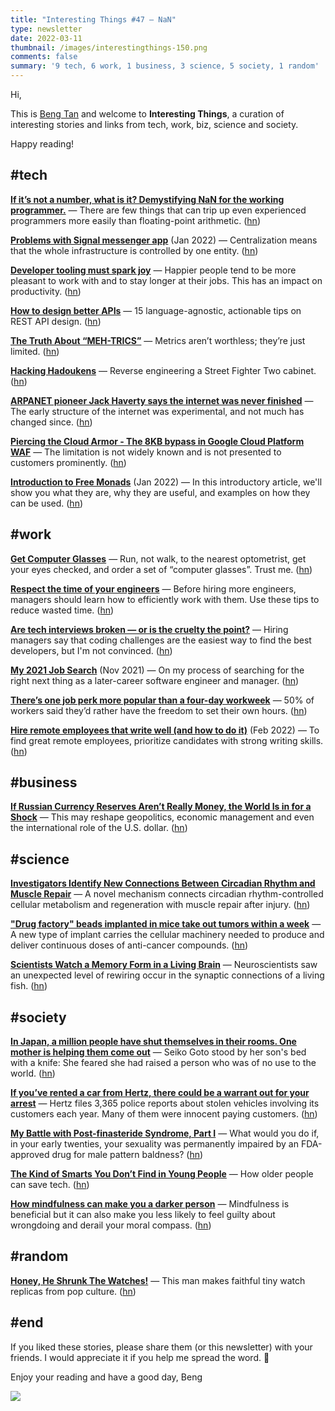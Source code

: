 ```yaml
---
title: "Interesting Things #47 — NaN"
type: newsletter
date: 2022-03-11
thumbnail: /images/interestingthings-150.png
comments: false
summary: '9 tech, 6 work, 1 business, 3 science, 5 society, 1 random'
---
```


Hi,

This is [Beng Tan](https://bengtan.com/about/) and welcome to **Interesting Things**, a curation of interesting stories and links from tech, work, biz, science and society.

Happy reading!


## #tech

**[If it’s not a number, what is it? Demystifying NaN for the working programmer.](https://www.lucidchart.com/techblog/2022/03/04/if-its-not-a-number-what-is-it-demystifying-nan-for-the-working-programmer/?utm_source=bengtan.com/interesting-things/047)** — There are few things that can trip up even experienced programmers more easily than floating-point arithmetic. ([hn](https://news.ycombinator.com/item?id=30558690))

**[Problems with Signal messenger app](https://ravidwivedi.in/signal/?utm_source=bengtan.com/interesting-things/047)** (Jan 2022) — Centralization means that the whole infrastructure is controlled by one entity. ([hn](https://news.ycombinator.com/item?id=30548307))

**[Developer tooling must spark joy](https://vaghetti.dev/posts/joy/?utm_source=bengtan.com/interesting-things/047)** — Happier people tend to be more pleasant to work with and to stay longer at their jobs. This has an impact on productivity. ([hn](https://news.ycombinator.com/item?id=30547037))

**[How to design better APIs](https://r.bluethl.net/how-to-design-better-apis?utm_source=bengtan.com/interesting-things/047)** — 15 language-agnostic, actionable tips on REST API design. ([hn](https://news.ycombinator.com/item?id=30552578))

**[The Truth About “MEH-TRICS”](https://www.honeycomb.io/blog/truth-about-meh-trics-metrics/?utm_source=bengtan.com/interesting-things/047)** — Metrics aren’t worthless; they’re just limited. ([hn](https://news.ycombinator.com/item?id=30497720))

**[Hacking Hadoukens](https://wrongbaud.github.io/sf-slides/?utm_source=bengtan.com/interesting-things/047)** — Reverse engineering a Street Fighter Two cabinet. ([hn](https://news.ycombinator.com/item?id=30555036))

**[ARPANET pioneer Jack Haverty says the internet was never finished](https://www.theregister.com/2022/03/01/the_internet_is_so_hard/?utm_source=bengtan.com/interesting-things/047)** — The early structure of the internet was experimental, and not much has changed since. ([hn](https://news.ycombinator.com/item?id=30520450))

**[Piercing the Cloud Armor - The 8KB bypass in Google Cloud Platform WAF](https://kloudle.com/blog/piercing-the-cloud-armor-the-8kb-bypass-in-google-cloud-platform-waf?utm_source=bengtan.com/interesting-things/047)** — The limitation is not widely known and is not presented to customers prominently. ([hn](https://news.ycombinator.com/item?id=30539393))

**[Introduction to Free Monads](https://serokell.io/blog/introduction-to-free-monads?utm_source=bengtan.com/interesting-things/047)** (Jan 2022) — In this introductory article, we'll show you what they are, why they are useful, and examples on how they can be used. ([hn](https://news.ycombinator.com/item?id=30561583))


## #work

**[Get Computer Glasses](https://www.tbray.org/ongoing/When/202x/2022/03/04/Get-Computer-Glasses?utm_source=bengtan.com/interesting-things/047)** — Run, not walk, to the nearest optometrist, get your eyes checked, and order a set of “computer glasses”. Trust me. ([hn](https://news.ycombinator.com/item?id=30560500))

**[Respect the time of your engineers](https://www.globalapptesting.com/engineering/respect-the-time-of-your-engineers?utm_source=bengtan.com/interesting-things/047)** — Before hiring more engineers, managers should learn how to efficiently work with them. Use these tips to reduce wasted time. ([hn](https://news.ycombinator.com/item?id=30544948))

**[Are tech interviews broken — or is the cruelty the point?](https://leftalign.substack.com/p/are-tech-interviews-broken-or-is?utm_source=bengtan.com/interesting-things/047)** — Hiring managers say that coding challenges are the easiest way to find the best developers, but I'm not convinced. ([hn](https://news.ycombinator.com/item?id=30553877))

**[My 2021 Job Search](https://trellick.work/writing/job-search-2021/?utm_source=bengtan.com/interesting-things/047)** (Nov 2021) — On my process of searching for the right next thing as a later-career software engineer and manager. ([hn](https://news.ycombinator.com/item?id=30556024))

**[There’s one job perk more popular than a four-day workweek](https://qz.com/work/2135247/the-one-job-perk-more-popular-than-a-4-day-workweek/?utm_source=bengtan.com/interesting-things/047)** — 50% of workers said they’d rather have the freedom to set their own hours. ([hn](https://news.ycombinator.com/item?id=30517155))

**[Hire remote employees that write well (and how to do it)](https://pulseasync.com/blog/hire-remote-employees-that-write-well/?utm_source=bengtan.com/interesting-things/047)** (Feb 2022) — To find great remote employees, prioritize candidates with strong writing skills. ([hn](https://news.ycombinator.com/item?id=30334705))


## #business

**[If Russian Currency Reserves Aren’t Really Money, the World Is in for a Shock](https://archive.ph/fmEN2?utm_source=bengtan.com/interesting-things/047)** — This may reshape geopolitics, economic management and even the international role of the U.S. dollar. ([hn](https://news.ycombinator.com/item?id=30544469))


## #science

**[Investigators Identify New Connections Between Circadian Rhythm and Muscle Repair](https://news.feinberg.northwestern.edu/2022/02/investigators-identify-new-connections-between-circadian-rhythm-and-muscle-repair/?utm_source=bengtan.com/interesting-things/047)** — A novel mechanism connects circadian rhythm-controlled cellular metabolism and regeneration with muscle repair after injury. ([hn](https://news.ycombinator.com/item?id=30561781))

**["Drug factory" beads implanted in mice take out tumors within a week](https://newatlas.com/medical/drug-factory-beads-tumors-cancer-week/?utm_source=bengtan.com/interesting-things/047)** — A new type of implant carries the cellular machinery needed to produce and deliver continuous doses of anti-cancer compounds. ([hn](https://news.ycombinator.com/item?id=30546963))

**[Scientists Watch a Memory Form in a Living Brain](https://www.quantamagazine.org/scientists-watch-a-memory-form-in-a-living-brain-20220303/?utm_source=bengtan.com/interesting-things/047)** — Neuroscientists saw an unexpected level of rewiring occur in the synaptic connections of a living fish. ([hn](https://news.ycombinator.com/item?id=30572633))


## #society

**[In Japan, a million people have shut themselves in their rooms. One mother is helping them come out](https://www.abc.net.au/news/2022-02-17/hikikomori-seiko-goto-japan/100792330?utm_source=bengtan.com/interesting-things/047)** — Seiko Goto stood by her son's bed with a knife: She feared she had raised a person who was of no use to the world. ([hn](https://news.ycombinator.com/item?id=30549914))

**[If you’ve rented a car from Hertz, there could be a warrant out for your arrest](https://12ft.io/proxy?q=https://www.usatoday.com/story/money/2022/03/02/rental-car-hertz-warrant-arrest/9330894002&utm_source=bengtan.com/interesting-things/047)** — Hertz files 3,365 police reports about stolen vehicles involving its customers each year. Many of them were innocent paying customers. ([hn](https://news.ycombinator.com/item?id=30560812))

**[My Battle with Post-finasteride Syndrome, Part I](https://medium.com/@bladley/my-battle-with-post-finasteride-syndrome-part-i-9a75442d939f?utm_source=bengtan.com/interesting-things/047)** — What would you do if, in your early twenties, your sexuality was permanently impaired by an FDA-approved drug for male pattern baldness? ([hn](https://news.ycombinator.com/item?id=30557068))

**[The Kind of Smarts You Don’t Find in Young People](https://www.theatlantic.com/family/archive/2022/03/older-workers-silicon-valley-business/623880/?utm_source=bengtan.com/interesting-things/047)** — How older people can save tech. ([hn](https://news.ycombinator.com/item?id=30550087))

**[How mindfulness can make you a darker person](https://www.bbc.com/worklife/article/20220302-how-mindfulness-can-make-you-a-darker-person?utm_source=bengtan.com/interesting-things/047)** — Mindfulness is beneficial but it can also make you less likely to feel guilty about wrongdoing and derail your moral compass. ([hn](https://news.ycombinator.com/item?id=30556022))


## #random

**[Honey, He Shrunk The Watches!](https://www.hodinkee.com/articles/honey-he-shrunk-the-watches?utm_source=bengtan.com/interesting-things/047)** — This man makes faithful tiny watch replicas from pop culture. ([hn](https://news.ycombinator.com/item?id=30562219))


## #end

If you liked these stories, please share them (or this newsletter) with your friends. I would appreciate it if you help me spread the word. 🙏

Enjoy your reading and have a good day,
Beng

![](https://bengtan.com/images/portrait-40.png)

